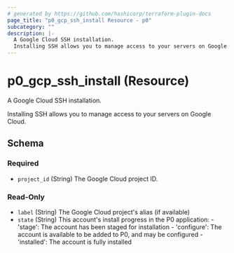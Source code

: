 ```yaml
---
# generated by https://github.com/hashicorp/terraform-plugin-docs
page_title: "p0_gcp_ssh_install Resource - p0"
subcategory: ""
description: |-
  A Google Cloud SSH installation.
  Installing SSH allows you to manage access to your servers on Google Cloud.
---
```


# p0_gcp_ssh_install (Resource)

A Google Cloud SSH installation. 
		
Installing SSH allows you to manage access to your servers on Google Cloud.



<!-- schema generated by tfplugindocs -->
## Schema

### Required

- `project_id` (String) The Google Cloud project ID.

### Read-Only

- `label` (String) The Google Cloud project's alias (if available)
- `state` (String) This account's install progress in the P0 application:
			- 'stage': The account has been staged for installation
			- 'configure': The account is available to be added to P0, and may be configured
			- 'installed': The account is fully installed
